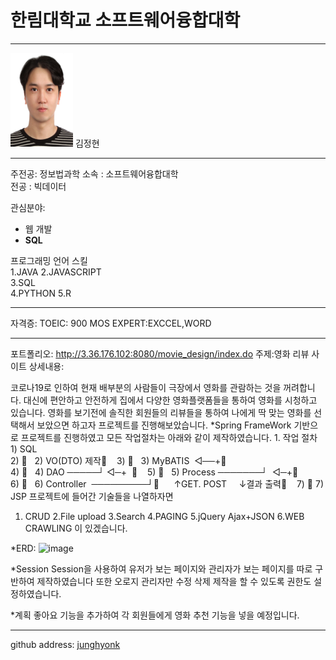 # 한림대학교 소프트웨어융합대학
---
<img src=https://github.com/junghyonk/Resume/blob/main/%EA%B9%80%EC%A0%95%ED%98%84.jpg height=150 width=100>   
김정현

---
주전공: 정보법과학
소속 : 소프트웨어융합대학   
전공 : 빅데이터   

관심분야:
* 웹 개발
* **SQL**


프로그래밍 언어 스킬   
1.JAVA 
2.JAVASCRIPT    
3.SQL    
4.PYTHON
5.R

----
자격증:
TOEIC: 900
MOS EXPERT:EXCCEL,WORD

-------------
포트폴리오:
http://3.36.176.102:8080/movie_design/index.do
주제:영화 리뷰 사이트
상세내용:

코로나19로 인하여 현재 배부분의 사람들이 극장에서 영화를 관람하는 것을 꺼려합니다. 대신에 편안하고 안전하게 집에서 다양한 영화플랫폼들을 통하여 영화를 시청하고 있습니다. 영화를 보기전에 솔직한 회원들의 리뷰들을 통하여 나에게 딱 맞는 영화를 선택해서 보았으면 하고자 프로젝트를 진행해보았습니다.
*Spring FrameWork 기반으로 프로젝트를 진행하였고 모든 작업절차는 아래와  같이 제작하였습니다.
            1. 작업 절차
                1) SQL    
                2)    2) VO(DTO) 제작   
                3)    3) MyBATIS  ◁──+   
                4)    4) DAO ─────┘ ◁─+     
                5)    5) Process ───────┘  ◁─+   
                6)    6) Controller  ─────────┘      ↑GET. POST     ↓결과 출력   
                7)    7) JSP 
프로젝트에 들어간 기술들을 나열하자면
1. CRUD 2.File upload 3.Search 4.PAGING 5.jQuery Ajax+JSON 6.WEB CRAWLING 이 있겠습니다.

*ERD:
![image](https://user-images.githubusercontent.com/55689576/123955383-801bab80-d9e4-11eb-967f-6a21f303bf3c.png)


*Session
Session을 사용하여 유저가 보는 페이지와 관리자가 보는 페이지를 따로 구반하여 제작하였습니다 또한 오로지 관리자만 수정 삭제 제작을 할 수 있도록 권한도 설정하였습니다. 

*계획
좋아요 기능을 추가하여 각 회원들에게 영화 추천 기능을 넣을 예정입니다. 


-------------
github address: [junghyonk][github]   

[github]:http://github.com/junghyonk
